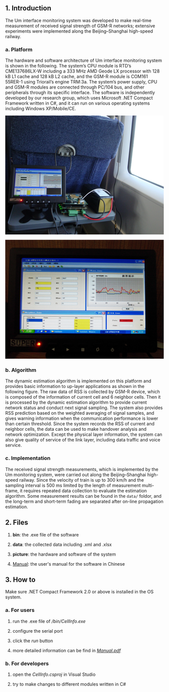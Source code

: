 ## 1. Introduction

The Um interface monitoring system was developed to make real-time measurement of received signal strength of GSM-R networks; extensive experiments were implemented along the Beijing–Shanghai high-speed railway.

### a. Platform

The hardware and software architecture of Um interface monitoring system is shown in the following. The system’s CPU module is RTD’s CME137686LX-W including a 333 MHz AMD Geode LX processor with 128 kB L1 cache and 128 kB L2 cache, and the GSM-R module is COM161 55RER-1 using Triorail’s engine TRM:3a. The system’s power supply, CPU and GSM-R modules are connected through PC/104 bus, and other peripherals through its specific interface. The software is independently developed by our research group, which uses Microsoft .NET Compact Framework written in C#, and it can run on various operating systems including Windows XP/Mobile/CE.

![Um monitoring system: hardware](./images/nEO_IMG_DSC05143.jpg)

![Um monitoring system: software](./images/SDC11215.JPG)

### b. Algorithm

The dynamic estimation algorithm is implemented on this platform and provides basic information to up-layer applications as shown in the following figure. The raw data of RSS is collected by GSM-R device, which is composed of the information of current cell and 6 neighbor cells. Then it is processed by the dynamic estimation algorithm to provide current network status and conduct next signal sampling. The system also provides RSS prediction based on the weighted averaging of signal samples, and gives warning information when the communication performance is lower than certain threshold. Since the system records the RSS of current and neighbor cells, the data can be used to make handover analysis and network optimization. Except the physical layer information, the system can also give quality of service of the link layer, including data traffic and voice service.

### c. Implementation

The received signal strength measurements, which is implemented by the Um monitoring system, were carried out along the Beijing–Shanghai high-speed railway. Since the velocity of train is up to 300 km/h  and the sampling interval is 500 ms limited by the length of measurement multi-frame, it requires repeated data collection to evaluate the estimation algorithm. Some measurement results can be found in the `data/` foldor, and the long-term and short-term fading are separated after on-line propagation estimation.

## 2. Files

1. **bin**: the .exe file of the software

2. **data**: the collected data including .xml and .xlsx

3. **picture**: the hardware and software of the system

4. [Manual](http://yongsen.github.io/files/Yongsen2011manual.pdf): the user's manual for the software in Chinese


## 3. How to

Make sure .NET Compact Framework 2.0 or above is installed in the OS system.

### a. For users

1. run the .exe file of _/bin/CellInfo.exe_

2. configure the serial port

3. click the _run_ button

4. more detailed information can be find in _[Manual.pdf](http://yongsen.github.io/files/Yongsen2011manual.pdf)_

### b. For developers

1. open the _CellInfo.csproj_ in Visual Studio

2. try to make changes to different modules written in C#
